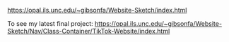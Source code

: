 https://opal.ils.unc.edu/~gibsonfa/Website-Sketch/index.html

To see my latest final project:
https://opal.ils.unc.edu/~gibsonfa/Website-Sketch/Nav/Class-Container/TikTok-Website/index.html
